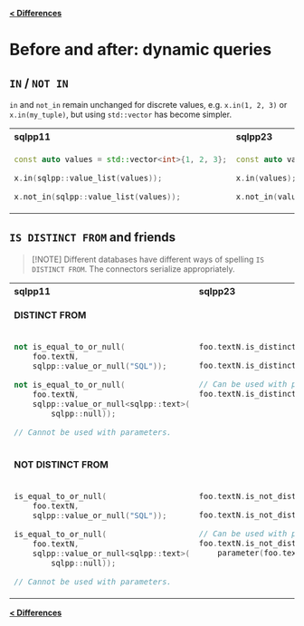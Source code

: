 [**\< Differences**](../differences-to-sqlpp11.md)

# Before and after: dynamic queries

## `IN` / `NOT IN`

`in` and `not_in` remain unchanged for discrete values, e.g. `x.in(1, 2, 3)` or `x.in(my_tuple)`,
but using `std::vector` has become simpler.

<table>
<tr>
<th align="left">sqlpp11</th><th align="left">sqlpp23</th>
</tr>
</tr>
<tr>
<td  valign="top">

```c++
const auto values = std::vector<int>{1, 2, 3};

x.in(sqlpp::value_list(values));

x.not_in(sqlpp::value_list(values));
```
</td>
<td valign="top">

```c++
const auto values = std::vector<int>{1, 2, 3};

x.in(values);

x.not_in(values);
```

</td>
</tr>
</table>

## `IS DISTINCT FROM` and friends

> [!NOTE] Different databases have different ways of spelling `IS DISTINCT FROM`.
The connectors serialize appropriately.

<table>
<tr>
<th align="left">sqlpp11</th><th align="left">sqlpp23</th>
</tr>
<tr><td colspan=2>

  **DISTINCT FROM**

</td></tr>
<tr>
<td  valign="top">

```c++
not is_equal_to_or_null(
    foo.textN,
    sqlpp::value_or_null("SQL"));

not is_equal_to_or_null(
    foo.textN,
    sqlpp::value_or_null<sqlpp::text>(
        sqlpp::null));

// Cannot be used with parameters.
```
</td>
<td valign="top">

```c++
foo.textN.is_distinct_from("SQL");

foo.textN.is_distinct_from(std::nullopt);

// Can be used with parameter
foo.textN.is_distinct_from(parameter(foo.textN));
```

</td>
</tr>
<tr><td colspan=2>

  **NOT DISTINCT FROM**

</td></tr>
<tr>
<td  valign="top">

```c++
is_equal_to_or_null(
    foo.textN,
    sqlpp::value_or_null("SQL"));

is_equal_to_or_null(
    foo.textN,
    sqlpp::value_or_null<sqlpp::text>(
        sqlpp::null));

// Cannot be used with parameters.
```
</td>
<td valign="top">

```c++
foo.textN.is_not_distinct_from("SQL");

foo.textN.is_not_distinct_from(std::nullopt);

// Can be used with parameter
foo.textN.is_not_distinct_from(
    parameter(foo.textN));
```

</td>
</tr>
</table>

[**\< Differences**](../differences-to-sqlpp11.md)

